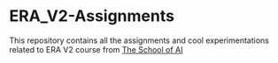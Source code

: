 # ERA_V2-Assignments
This repository contains all the assignments and cool experimentations related to ERA V2 course from [The School of AI](https://theschoolof.ai)
